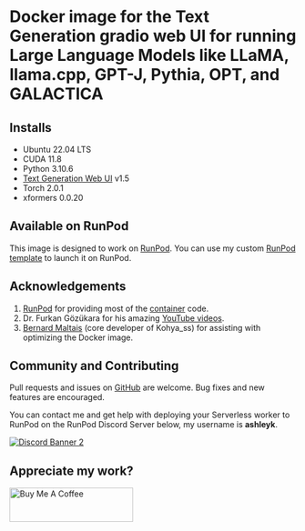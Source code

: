 # Docker image for the Text Generation gradio web UI for running Large Language Models like LLaMA, llama.cpp, GPT-J, Pythia, OPT, and GALACTICA

## Installs

* Ubuntu 22.04 LTS
* CUDA 11.8
* Python 3.10.6
* [Text Generation Web UI](
  https://github.com/oobabooga/text-generation-webui) v1.5
* Torch 2.0.1
* xformers 0.0.20

## Available on RunPod

This image is designed to work on [RunPod](https://runpod.io?ref=2xxro4sy).
You can use my custom [RunPod template](
https://runpod.io/gsc?template=el5m58e1to&ref=2xxro4sy)
to launch it on RunPod.

## Acknowledgements

1. [RunPod](https://runpod.io?ref=2xxro4sy) for providing most
   of the [container](https://github.com/runpod/containers) code.
2. Dr. Furkan Gözükara for his amazing
   [YouTube videos](https://www.youtube.com/@SECourses/videos]).
3. [Bernard Maltais](https://github.com/bmaltais) (core developer of Kohya_ss)
   for assisting with optimizing the Docker image.

## Community and Contributing

Pull requests and issues on [GitHub](https://github.com/ashleykleynhans/text-generation-docker)
are welcome. Bug fixes and new features are encouraged.

You can contact me and get help with deploying your Serverless
worker to RunPod on the RunPod Discord Server below,
my username is **ashleyk**.

<a target="_blank" href="https://discord.gg/pJ3P2DbUUq">![Discord Banner 2](https://discordapp.com/api/guilds/912829806415085598/widget.png?style=banner2)</a>

## Appreciate my work?

<a href="https://www.buymeacoffee.com/ashleyk" target="_blank"><img src="https://cdn.buymeacoffee.com/buttons/v2/default-yellow.png" alt="Buy Me A Coffee" style="height: 60px !important;width: 217px !important;" ></a>
